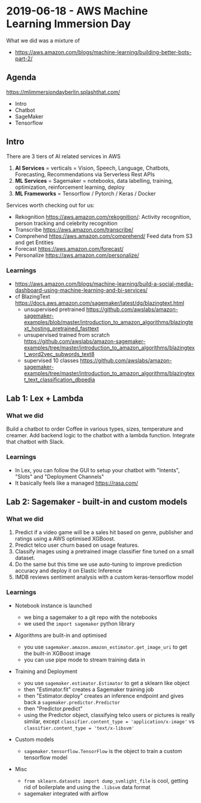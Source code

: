 # 2019-06-18 - AWS Machine Learning Immersion Day

What we did was a mixture of

- https://aws.amazon.com/blogs/machine-learning/building-better-bots-part-2/

## Agenda

https://mlimmersiondayberlin.splashthat.com/

- Intro
- Chatbot
- SageMaker
- Tensorflow

## Intro

There are 3 tiers of AI related services in AWS

1. **AI Services** = verticals = Vision, Speech, Language, Chatbots, Forecasting, Recommendations via Serverless Rest APIs
1. **ML Services** = Sagemaker = notebooks, data labelling, training, optimization, reinforcement learning, deploy
1. **ML Frameworks** = Tensorflow / Pytorch / Keras / Docker

Services worth checking out for us:

- Rekognition https://aws.amazon.com/rekognition/:
  Activity recognition, person tracking and celebrity recognition
- Transcribe https://aws.amazon.com/transcribe/
- Comprehend https://aws.amazon.com/comprehend/
  Feed data from S3 and get Entities
- Forecast https://aws.amazon.com/forecast/
- Personalize https://aws.amazon.com/personalize/

### Learnings

- https://aws.amazon.com/blogs/machine-learning/build-a-social-media-dashboard-using-machine-learning-and-bi-services/
- cf BlazingText https://docs.aws.amazon.com/sagemaker/latest/dg/blazingtext.html
  - unsupervised pretrained https://github.com/awslabs/amazon-sagemaker-examples/blob/master/introduction_to_amazon_algorithms/blazingtext_hosting_pretrained_fasttext
  - unsupervised trained from scratch https://github.com/awslabs/amazon-sagemaker-examples/tree/master/introduction_to_amazon_algorithms/blazingtext_word2vec_subwords_text8
  - supervised 10 classes https://github.com/awslabs/amazon-sagemaker-examples/tree/master/introduction_to_amazon_algorithms/blazingtext_text_classification_dbpedia

## Lab 1: Lex + Lambda

### What we did

Build a chatbot to order Coffee in various types, sizes, temperature and creamer. Add backend logic to the chatbot with a lambda function. Integrate that chatbot with Slack.

### Learnings

- In Lex, you can follow the GUI to setup your chatbot with "Intents", "Slots" and "Deployment Channels"
- It basically feels like a managed https://rasa.com/

## Lab 2: Sagemaker - built-in and custom models

### What we did

1. Predict if a video game will be a sales hit based on genre, publisher and ratings using a AWS optimised XGBoost.
2. Predict telco user churn based on usage features.
3. Classify images using a pretrained image classifier fine tuned on a small dataset.
4. Do the same but this time we use auto-tuning to improve prediction accuracy and deploy it on Elastic Inference
5. IMDB reviews sentiment analysis with a custom keras-tensorflow model

### Learnings

- Notebook instance is launched
  - we bing a sagemaker to a git repo with the notebooks
  - we used the `import sagemaker` python library
- Algorithms are built-in and optimised
  - you use `sagemaker.amazon.amazon_estimator.get_image_uri` to get the built-in XGBoost image
  - you can use pipe mode to stream training data in
- Training and Deployment

  - you use `sagemaker.estimator.Estimator` to get a sklearn like object
  - then "Estimator.fit" creates a Sagemaker training job
  - then "Estimator.deploy" creates an inference endpoint and gives back a `sagemaker.predictor.Predictor`
  - then "Predictor.predict"
  - using the Predictor object, classifying telco users or pictures is really similar, except `classifier.content_type = 'application/x-image'` vs `classifier.content_type = 'text/x-libsvm'`

- Custom models

  - `sagemaker.tensorflow.TensorFlow` is the object to train a custom tensorflow model

- Misc
  - `from sklearn.datasets import dump_svmlight_file` is cool, getting rid of boilerplate and using the `.libsvm` data format
  - sagemaker integrated with airflow
